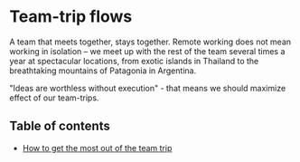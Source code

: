 Team-trip flows
===============

A team that meets together, stays together.
Remote working does not mean working in isolation – we meet up with the rest of the team several times a year at spectacular locations,
from exotic islands in Thailand to the breathtaking mountains of Patagonia in Argentina.

"Ideas are worthless without execution" - that means we should maximize effect of our team-trips.


## Table of contents
 - [How to get the most out of the team trip](how-to-get-the-most-out.md)
